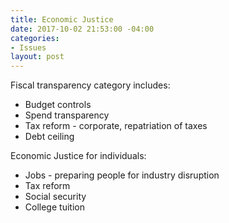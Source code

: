 ```yaml
---
title: Economic Justice
date: 2017-10-02 21:53:00 -04:00
categories:
- Issues
layout: post
---
```


Fiscal transparency category includes:
* Budget controls
* Spend transparency
* Tax reform - corporate, repatriation of taxes
* Debt ceiling

Economic Justice for individuals:
* Jobs - preparing people for industry disruption
* Tax reform
* Social security
* College tuition